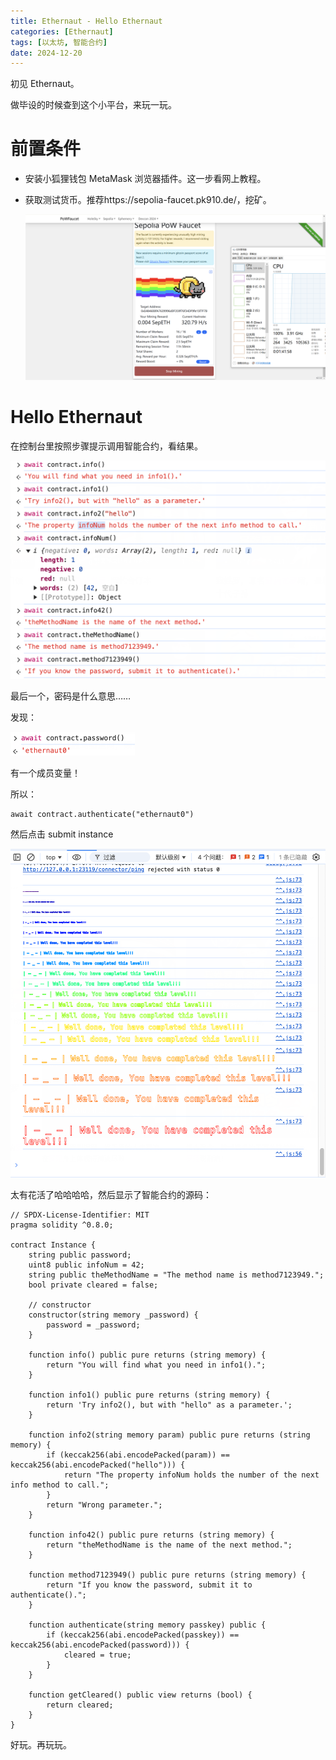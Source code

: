 ```yaml
---
title: Ethernaut - Hello Ethernaut
categories: [Ethernaut]
tags: [以太坊, 智能合约]
date: 2024-12-20
---
```


初见 Ethernaut。

做毕设的时候查到这个小平台，来玩一玩。

<!--more-->

# 前置条件

- 安装小狐狸钱包 MetaMask 浏览器插件。这一步看网上教程。

- 获取测试货币。推荐https://sepolia-faucet.pk910.de/，挖矿。

    ![image-20241221150121814](./01-Hello-Ethernaut/image-20241221150121814.png)



# Hello Ethernaut

在控制台里按照步骤提示调用智能合约，看结果。

<img src="./01-Hello-Ethernaut/image-20241221150139692.png" alt="image-20241221150139692" style="zoom:50%;" />

最后一个，密码是什么意思……

发现：

<img src="./01-Hello-Ethernaut/image-20241221152006587.png" alt="image-20241221152006587" style="zoom:50%;" />

有一个成员变量！

所以：

```
await contract.authenticate("ethernaut0")
```

然后点击 submit instance

![image-20241221152315112](./01-Hello-Ethernaut/image-20241221152315112.png)

太有花活了哈哈哈哈，然后显示了智能合约的源码：

```solidity
// SPDX-License-Identifier: MIT
pragma solidity ^0.8.0;

contract Instance {
    string public password;
    uint8 public infoNum = 42;
    string public theMethodName = "The method name is method7123949.";
    bool private cleared = false;

    // constructor
    constructor(string memory _password) {
        password = _password;
    }

    function info() public pure returns (string memory) {
        return "You will find what you need in info1().";
    }

    function info1() public pure returns (string memory) {
        return 'Try info2(), but with "hello" as a parameter.';
    }

    function info2(string memory param) public pure returns (string memory) {
        if (keccak256(abi.encodePacked(param)) == keccak256(abi.encodePacked("hello"))) {
            return "The property infoNum holds the number of the next info method to call.";
        }
        return "Wrong parameter.";
    }

    function info42() public pure returns (string memory) {
        return "theMethodName is the name of the next method.";
    }

    function method7123949() public pure returns (string memory) {
        return "If you know the password, submit it to authenticate().";
    }

    function authenticate(string memory passkey) public {
        if (keccak256(abi.encodePacked(passkey)) == keccak256(abi.encodePacked(password))) {
            cleared = true;
        }
    }

    function getCleared() public view returns (bool) {
        return cleared;
    }
}
```



好玩。再玩玩。